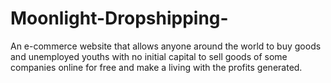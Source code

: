 # Moonlight-Dropshipping-
An e-commerce website that allows anyone around the world to buy goods and unemployed youths with no initial capital to sell goods of some companies online for free and make a living with the profits generated.
